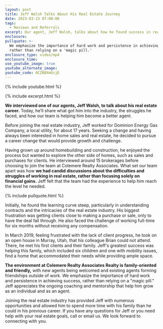 ```yaml
---
layout: post
title: Jeff Walsh Talks About His Real Estate Journey
date: 2023-03-15 07:00:00
tags:
  - Reviews and Referrals
excerpt: Our agent, Jeff Walsh, talks about how he found success in real estate.
enclosure:
pullquote: >-
  We emphasize the importance of hard work and persistence in achieving success,
  rather than relying on a 'magic pill.'
enclosure_type: video/mp4
enclosure_time:
use_youtube_image: true
youtube_alternate_image:
youtube_code: 0CZ6BXmUcjE
---
```

{% include youtube.html %}

{% include excerpt.html %}

**We interviewed one of our agents, Jeff Walsh, to talk about his real estate career.** Today, he’ll share what got him into the industry, the struggles he faced, and how our team is helping him become a better agent.

Before joining the real estate industry, Jeff worked for Dominion Energy Gas Company, a local utility, for about 17 years. Seeking a change and having always been interested in home sales and real estate, he decided to pursue a career change that would provide growth and challenge.

Having grown up around homebuilding and construction, he enjoyed the process but wanted to explore the other side of homes, such as sales and purchases for clients. He interviewed around 15 brokerages before choosing to join the team at Colemere Realty Associates. What set our team apart was how **we had candid discussions about the difficulties and struggles of working in real estate, rather than focusing solely on financial gains.** Jeff felt that the team had the experience to help him reach the level he needed.

{% include pullquote.html %}

Initially, he found the learning curve steep, particularly in understanding contracts and the intricacies of the real estate industry. His biggest frustration was getting clients close to making a purchase or sale, only to have the deal fall through. He also faced the challenge of working full-time for six months without receiving any compensation.

In March 2019, feeling frustrated with the lack of client progress, he took on an open house in Murray, Utah, that his colleague Brian could not attend. There, he met his first clients and their family. Jeff's greatest success was helping this family, which included six children and one with mobility issues, find a home that accommodated their needs while providing ample space.

**The environment at Colemere Realty Associates Realty is family-oriented and friendly,** with new agents being welcomed and existing agents forming friendships outside of work. We emphasize the importance of hard work and persistence in achieving success, rather than relying on a "magic pill." Jeff appreciates the ongoing coaching and mentorship that help him grow as an individual and as an agent.

Joining the real estate industry has provided Jeff with numerous opportunities and allowed him to spend more time with his family than he could in his previous career. If you have any questions for Jeff or you need help with your real estate goals, call or email us. We look forward to connecting with you.